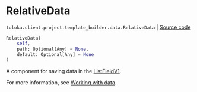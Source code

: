 # RelativeData
`toloka.client.project.template_builder.data.RelativeData` | [Source code](https://github.com/Toloka/toloka-kit/blob/v1.2.0.post1/src/client/project/template_builder/data.py#L100)

```python
RelativeData(
    self,
    path: Optional[Any] = None,
    default: Optional[Any] = None
)
```

A component for saving data in the [ListFieldV1](toloka.client.project.template_builder.fields.ListFieldV1).


For more information, see [Working with data](https://toloka.ai/docs/template-builder/operations/work-with-data).

